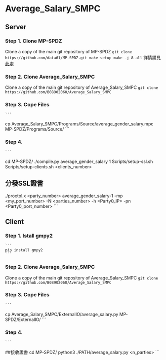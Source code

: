 # Average_Salary_SMPC

## Server
### Step 1. Clone MP-SPDZ
Clone a copy of the main git repository of MP-SPDZ
	```
	git clone https://github.com/data61/MP-SPDZ.git
  make setup
  make -j 8 all
	```
 詳情請見[此處](https://github.com/data61/MP-SPDZ#readme)
### Step 2. Clone Average_Salary_SMPC
 Clone a copy of the main git repository of Average_Salary_SMPC
	```
	git clone https://github.com/B08902060/Average_Salary_SMPC
	```
### Step 3. Cope Files
	```
  cp Average_Salary_SMPC/Programs/Source/average_gender_salary.mpc MP-SPDZ/Programs/Source/
	``` 
### Step 4. 
	```
  cd MP-SPDZ/
  ./compile.py average_gender_salary 1
  Scripts/setup-ssl.sh <nparties>
  Scripts/setup-clients.sh <clients_number>
  ## 分發SSL證書
  ./proctol.x <party_number> average_gender_salary-1 -mp <my_port_number> -N <parties_number> -h <Party0_IP> -pn <Party0_port_number>
	``` 
## Client
### Step 1. Istall gmpy2
 	```
	pip install gmpy2
	```
### Step 2. Clone Average_Salary_SMPC
 Clone a copy of the main git repository of Average_Salary_SMPC
	```
	git clone https://github.com/B08902060/Average_Salary_SMPC
	```
### Step 3. Cope Files
	```
  cp Average_Salary_SMPC/ExternalIO/average_salary.py MP-SPDZ/ExternalIO/
	``` 
### Step 4. 
	```
  ##接收證書
  cd MP-SPDZ/
  python3 ./PATH/average_salary.py <n_parties> <finish> <ip> <port number>
	``` 
